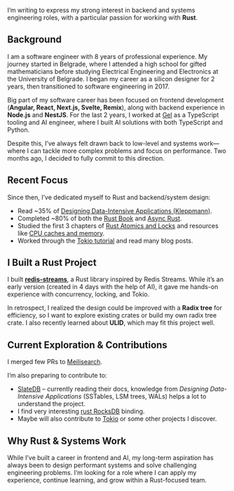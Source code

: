 I’m writing to express my strong interest in backend and systems engineering roles, with a particular passion for working with **Rust**.

## Background  

I am a software engineer with 8 years of professional experience. My journey started in Belgrade, where I attended a high school for gifted mathematicians before studying Electrical Engineering and Electronics at the University of Belgrade. I began my career as a silicon designer for 2 years, then transitioned to software engineering in 2017.  

Big part of my software career has been focused on frontend development (**Angular, React, Next.js, Svelte, Remix**), along with backend experience in **Node.js** and **NestJS**. For the last 2 years, I worked at [Gel](https://www.geldata.com/) as a TypeScript tooling and AI engineer, where I built AI solutions with both TypeScript and Python.  

Despite this, I’ve always felt drawn back to low-level and systems work—where I can tackle more complex problems and focus on performance. Two months ago, I decided to fully commit to this direction.  

## Recent Focus  
Since then, I’ve dedicated myself to Rust and backend/system design:  

- Read ~35% of [Designing Data-Intensive Applications (Kleppmann)](https://www.amazon.com/Designing-Data-Intensive-Applications-Reliable-Maintainable/dp/1449373321).  
- Completed ~80% of both the [Rust Book](https://rust-book.cs.brown.edu/) and [Async Rust](https://rust-lang.github.io/async-book/intro.html).  
- Studied the first 3 chapters of [Rust Atomics and Locks](https://marabos.nl/atomics/) and resources like [CPU caches and memory](https://people.freebsd.org/~lstewart/articles/cpumemory.pdf).
- Worked through the [Tokio tutorial](https://tokio.rs/tokio/tutorial) and read many blog posts.  

## I Built a Rust Project  
I built **[redis-streams](https://github.com/diksipav/redis-streams)**, a Rust library inspired by Redis Streams. While it’s an early version (created in 4 days with the help of AI), it gave me hands-on experience with concurrency, locking, and Tokio.  

In retrospect, I realized the design could be improved with a **Radix tree** for efficiency, so I want to explore existing crates or build my own radix tree crate. I also recently learned about **ULID**, which may fit this project well.  

## Current Exploration & Contributions  
I merged few PRs to [Meilisearch](https://www.meilisearch.com/). 

I’m also preparing to contribute to:  

- [SlateDB](https://slatedb.io/) – currently reading their docs, knowledge from *Designing Data-Intensive Applications* (SSTables, LSM trees, WALs) helps a lot to understand the project.  
- I find very interesting [rust RocksDB](https://github.com/rust-rocksdb/rust-rocksdb) binding.
- Maybe will also contribute to [Tokio](https://tokio.rs/) or some other projects I discover.  

## Why Rust & Systems Work  
While I’ve built a career in frontend and AI, my long-term aspiration has always been to design performant systems and solve challenging engineering problems. I’m looking for a role where I can apply my experience, continue learning, and grow within a Rust-focused team.  